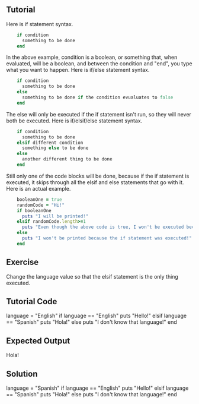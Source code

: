 Tutorial
--------
Here is if statement syntax.
```ruby
    if condition
      something to be done
    end
```
In the above example, condition is a boolean, or something that, when evaluated, will be a boolean, and between the condition and "end", you type what you want to happen.
Here is if/else statement syntax.
```ruby
    if condition
      something to be done
    else
      something to be done if the condition evualuates to false
    end
```
The else will only be executed if the if statement isn't run, so they will never both be executed.
Here is if/elsif/else statement syntax.
```ruby
    if condition
      something to be done
    elsif different condition
      something else to be done
    else
      another different thing to be done
    end
```
Still only one of the code blocks will be done, because if the if statement is executed, it skips through all the elsif and else statements that go with it.
Here is an actual example.
```ruby
    booleanOne = true
    randomCode = "Hi!"
    if booleanOne
      puts "I will be printed!"
    elsif randomCode.length>=1
      puts "Even though the above code is true, I won't be executed because the earlier if statement was true!"
    else
      puts "I won't be printed because the if statement was executed!"
    end
```

Exercise
--------
Change the language value so that the elsif statement is the only thing executed.

Tutorial Code
-------------
language = "English"
if language == "English"
  puts "Hello!"
elsif language == "Spanish"
  puts "Hola!"
else
  puts "I don't know that language!"
end

Expected Output
---------------
Hola!

Solution
--------

language = "Spanish"
if language == "English"
  puts "Hello!"
elsif language == "Spanish"
  puts "Hola!"
else
  puts "I don't know that language!"
end
